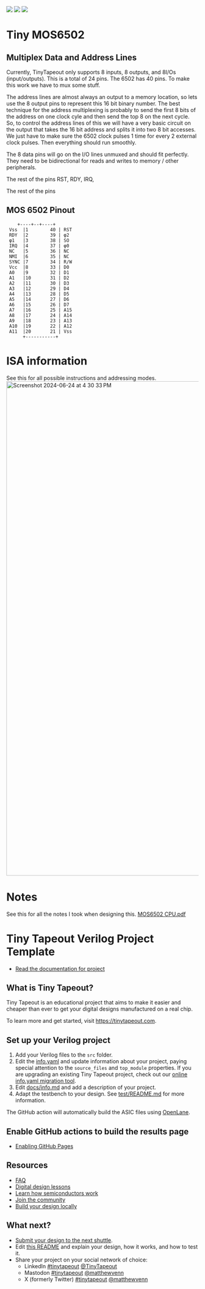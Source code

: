 ![](../../workflows/gds/badge.svg) ![](../../workflows/docs/badge.svg) ![](../../workflows/test/badge.svg)
# Tiny MOS6502
## Multiplex Data and Address Lines
Currently, TinyTapeout only supports 8 inputs, 8 outputs, and 8I/Os (input/outputs). This is a total of 24 pins. The 6502 has 40 pins. To make this work we have to mux some stuff.

The address lines are almost always an output to a memory location, so lets use the 8 output pins to represent this 16 bit binary number. The best technique for the address multiplexing is probably to send the first 8 bits of the address on one clock cyle and then send the top 8 on the next cycle.
So, to control the address lines of this we will have a very basic circuit on the output that takes the 16 bit address and splits it into two 8 bit accesses. We just have to make sure the 6502 clock pulses 1 time for every 2 external clock pulses. Then everything should run smoothly.

The 8 data pins will go on the  I/O lines unmuxed and should fit perfectly. They need to be bidirectional for reads and writes to memory / other peripherals.

The rest of the pins RST, RDY, IRQ, 

The rest of the pins
## MOS 6502 Pinout
        +----+--+----+
     Vss  |1        40 | RST
     RDY  |2        39 | φ2
     φ1   |3        38 | SO
     IRQ  |4        37 | φ0
     NC   |5        36 | NC
     NMI  |6        35 | NC
     SYNC |7        34 | R/W
     Vcc  |8        33 | D0
     A0   |9        32 | D1
     A1   |10       31 | D2
     A2   |11       30 | D3
     A3   |12       29 | D4
     A4   |13       28 | D5
     A5   |14       27 | D6
     A6   |15       26 | D7
     A7   |16       25 | A15
     A8   |17       24 | A14
     A9   |18       23 | A13
     A10  |19       22 | A12
     A11  |20       21 | Vss
          +-----------+

# ISA information
See this for all possible instructions and addressing modes.
<img width="1293" alt="Screenshot 2024-06-24 at 4 30 33 PM" src="https://github.com/jasonkaufmann/tt07-mos6502/assets/41923667/a0ccad09-42a7-43d1-a93e-fb34099bee91">

# Notes
See this for all the notes I took when designing this.
[MOS6502 CPU.pdf](https://github.com/user-attachments/files/15962288/MOS6502.CPU.pdf)

# Tiny Tapeout Verilog Project Template

- [Read the documentation for project](docs/info.md)

## What is Tiny Tapeout?

Tiny Tapeout is an educational project that aims to make it easier and cheaper than ever to get your digital designs manufactured on a real chip.

To learn more and get started, visit https://tinytapeout.com.

## Set up your Verilog project

1. Add your Verilog files to the `src` folder.
2. Edit the [info.yaml](info.yaml) and update information about your project, paying special attention to the `source_files` and `top_module` properties. If you are upgrading an existing Tiny Tapeout project, check out our [online info.yaml migration tool](https://tinytapeout.github.io/tt-yaml-upgrade-tool/).
3. Edit [docs/info.md](docs/info.md) and add a description of your project.
4. Adapt the testbench to your design. See [test/README.md](test/README.md) for more information.

The GitHub action will automatically build the ASIC files using [OpenLane](https://www.zerotoasiccourse.com/terminology/openlane/).

## Enable GitHub actions to build the results page

- [Enabling GitHub Pages](https://tinytapeout.com/faq/#my-github-action-is-failing-on-the-pages-part)

## Resources

- [FAQ](https://tinytapeout.com/faq/)
- [Digital design lessons](https://tinytapeout.com/digital_design/)
- [Learn how semiconductors work](https://tinytapeout.com/siliwiz/)
- [Join the community](https://tinytapeout.com/discord)
- [Build your design locally](https://docs.google.com/document/d/1aUUZ1jthRpg4QURIIyzlOaPWlmQzr-jBn3wZipVUPt4)

## What next?

- [Submit your design to the next shuttle](https://app.tinytapeout.com/).
- Edit [this README](README.md) and explain your design, how it works, and how to test it.
- Share your project on your social network of choice:
  - LinkedIn [#tinytapeout](https://www.linkedin.com/search/results/content/?keywords=%23tinytapeout) [@TinyTapeout](https://www.linkedin.com/company/100708654/)
  - Mastodon [#tinytapeout](https://chaos.social/tags/tinytapeout) [@matthewvenn](https://chaos.social/@matthewvenn)
  - X (formerly Twitter) [#tinytapeout](https://twitter.com/hashtag/tinytapeout) [@matthewvenn](https://twitter.com/matthewvenn)
